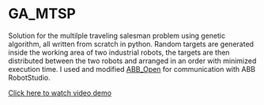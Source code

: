 # GA_MTSP

Solution for the multilple traveling salesman problem using genetic algorithm, all written from scratch in python. 
Random targets are generated inside the working area of two industrial robots, the targets are then distributed between the two robots and arranged in an order with minimized execution time. 
I used and modified [ABB_Open](https://github.com/robotics/open_abb) for communication with ABB RobotStudio.

[Click here to watch video demo](https://drive.google.com/file/d/1EACEiprjQVJHVyb01dQeYf0V-w8R3Ne-/view?usp=sharing)
